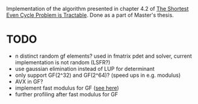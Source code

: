 Implementation of the algorithm presented in chapter 4.2 of [The Shortest Even Cycle Problem is Tractable](https://arxiv.org/abs/2111.02992). Done as a part of Master's thesis.

# TODO
* n distinct random gf elements? used in fmatrix pdet and solver, current implementation is not random (LSFR?)
* use gaussian elimination instead of LUP for determinant
* only support GF(2^32) and GF(2^64)? (speed ups in e.g. modulus)
* AVX in GF?
* implement fast modulus for GF ([see here](https://dl.acm.org/doi/10.1016/j.ipl.2010.04.011))
* further profiling after fast modulus for GF
